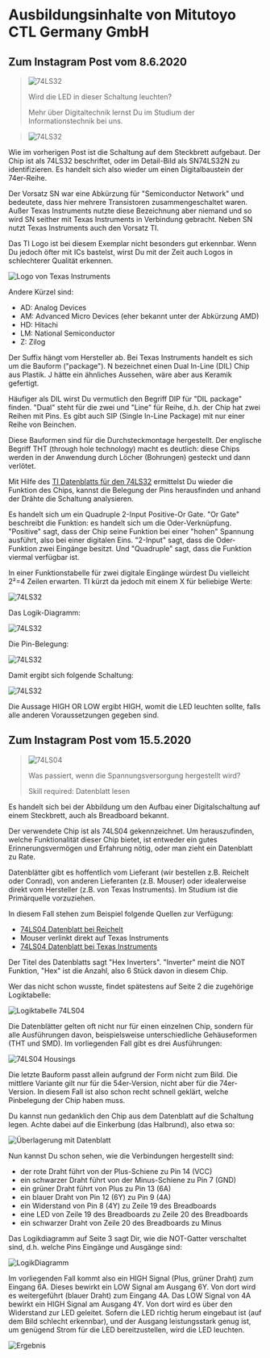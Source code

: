 # Ausbildungsinhalte von Mitutoyo CTL Germany GmbH

## Zum Instagram Post vom 8.6.2020

> ![74LS32](electronics/74ls32/74ls32.jpg)
> 
> Wird die LED in dieser Schaltung leuchten?
> 
> Mehr über Digitaltechnik lernst Du im Studium der Informationstechnik bei uns.



> ![74LS32](electronics/74ls32/74ls32-detail.jpg)

Wie im vorherigen Post ist die Schaltung auf dem Steckbrett aufgebaut. Der Chip ist als 74LS32 beschriftet, oder im Detail-Bild als SN74LS32N zu identifizieren. Es handelt sich also wieder um einen Digitalbaustein der 74er-Reihe.

Der Vorsatz SN war eine Abkürzung für "Semiconductor Network" und bedeutete, dass hier mehrere Transistoren zusammengeschaltet waren. Außer Texas Instruments nutzte diese Bezeichnung aber niemand und so wird SN seither mit Texas Instruments in Verbindung gebracht. Neben SN nutzt Texas Instruments auch den Vorsatz TI. 

Das TI Logo ist bei diesem Exemplar nicht besonders gut erkennbar. Wenn Du jedoch öfter mit ICs bastelst, wirst Du mit der Zeit auch Logos in schlechterer Qualität erkennen.

![Logo von Texas Instruments](electronics/74ls32/ti-logo.png)

Andere Kürzel sind:
* AD: Analog Devices
* AM: Advanced Micro Devices (eher bekannt unter der Abkürzung AMD)
* HD: Hitachi
* LM: National Semiconductor
* Z: Zilog

Der Suffix hängt vom Hersteller ab. Bei Texas Instruments handelt es sich um die Bauform ("package"). N bezeichnet einen Dual In-Line (DIL) Chip aus Plastik. J hätte ein ähnliches Aussehen, wäre aber aus Keramik gefertigt.

Häufiger als DIL wirst Du vermutlich den Begriff DIP für "DIL package" finden. "Dual" steht für die zwei und "Line" für Reihe, d.h. der Chip hat zwei Reihen mit Pins. Es gibt auch SIP (Single In-Line Package) mit nur einer Reihe von Beinchen.

Diese Bauformen sind für die Durchsteckmontage hergestellt. Der englische Begriff THT (through hole technology) macht es deutlich: diese Chips werden in der Anwendung durch Löcher (Bohrungen) gesteckt und dann verlötet.

Mit Hilfe des [TI Datenblatts für den 74LS32](http://www.ti.com/lit/ds/symlink/sn74ls32.pdf?HQS=TI-null-null-mousermode-df-pf-null-wwe&ts=1591626690153) ermittelst Du wieder die Funktion des Chips, kannst die Belegung der Pins herausfinden und anhand der Drähte die Schaltung analysieren.

Es handelt sich um ein Quadruple 2-Input Positive-Or Gate. "Or Gate" beschreibt die Funktion: es handelt sich um die Oder-Verknüpfung. "Positive" sagt, dass der Chip seine Funktion bei einer "hohen" Spannung ausführt, also bei einer digitalen Eins. "2-Input" sagt, dass die Oder-Funktion zwei Eingänge besitzt. Und "Quadruple" sagt, dass die Funktion viermal verfügbar ist. 

In einer Funktionstabelle für zwei digitale Eingänge würdest Du vielleicht 2²=4 Zeilen erwarten. TI kürzt da jedoch mit einem X für beliebige Werte:

![74LS32](electronics/74ls32/74ls32-function-table.png)

Das Logik-Diagramm:

![74LS32](electronics/74ls32/74ls32-logic-diagram.png)

Die Pin-Belegung:

![74LS32](electronics/74ls32/74ls32-pins.png)

Damit ergibt sich folgende Schaltung:

![74LS32](electronics/74ls32/74ls32-schematics.png)

Die Aussage HIGH OR LOW ergibt HIGH, womit die LED leuchten sollte, falls alle anderen Voraussetzungen gegeben sind.

## Zum Instagram Post vom 15.5.2020

> ![74LS04](electronics/74ls04/74LS04.jpg)
>
> Was passiert, wenn die Spannungsversorgung hergestellt wird?
>
> Skill required: Datenblatt lesen

Es handelt sich bei der Abbildung um den Aufbau einer Digitalschaltung auf einem Steckbrett, auch als Breadboard bekannt.

Der verwendete Chip ist als 74LS04 gekennzeichnet. Um herauszufinden, welche Funktionalität dieser Chip bietet, ist entweder ein gutes Erinnerungsvermögen und Erfahrung nötig, oder man zieht ein Datenblatt zu Rate.

Datenblätter gibt es hoffentlich vom Lieferant (wir bestellen z.B. Reichelt oder Conrad), von anderen Lieferanten (z.B. Mouser) oder idealerweise direkt vom Hersteller (z.B. von Texas Instruments). Im Studium ist die Primärquelle vorzuziehen.

In diesem Fall stehen zum Beispiel folgende Quellen zur Verfügung:

* [74LS04 Datenblatt bei Reichelt](https://cdn-reichelt.de/documents/datenblatt/A200/IX645506.pdf)
* Mouser verlinkt direkt auf Texas Instruments
* [74LS04 Datenblatt bei Texas Instruments](http://www.ti.com/lit/ds/symlink/sn74ls04.pdf?HQS=TI-null-null-mousermode-df-pf-null-wwe&ts=1589539758225)

Der Titel des Datenblatts sagt "Hex Inverters". "Inverter" meint die NOT Funktion, "Hex" ist die Anzahl, also 6 Stück davon in diesem Chip.

Wer das nicht schon wusste, findet spätestens auf Seite 2 die zugehörige Logiktabelle:

![Logiktabelle 74LS04](electronics/74ls04/74LS04-function-table.png)

Die Datenblätter gelten oft nicht nur für einen einzelnen Chip, sondern für alle Ausführungen davon, beispielsweise unterschiedliche Gehäuseformen (THT und SMD). Im vorliegenden Fall gibt es drei Ausführungen:

![74LS04 Housings](electronics/74ls04/74LS04-housings.png)

Die letzte Bauform passt allein aufgrund der Form nicht zum Bild. Die mittlere Variante gilt nur für die 54er-Version, nicht aber für die 74er-Version. In diesem Fall ist also schon recht schnell geklärt, welche Pinbelegung der Chip haben muss.

Du kannst nun gedanklich den Chip aus dem Datenblatt auf die Schaltung legen. Achte dabei auf die Einkerbung (das Halbrund), also etwa so:

![Überlagerung mit Datenblatt](electronics/74ls04/74LS04-explained.jpg)

Nun kannst Du schon sehen, wie die Verbindungen hergestellt sind:

* der rote Draht führt von der Plus-Schiene zu Pin 14 (VCC)
* ein schwarzer Draht führt von der Minus-Schiene zu Pin 7 (GND)
* ein grüner Draht führt von Plus zu Pin 13 (6A)
* ein blauer Draht von Pin 12 (6Y) zu Pin 9 (4A)
* ein Widerstand von Pin 8 (4Y) zu Zeile 19 des Breadboards
* eine LED von Zeile 19 des Breadboards zu Zeile 20 des Breadboards
* ein schwarzer Draht von Zeile 20 des Breadboards zu Minus

Das Logikdiagramm auf Seite 3 sagt Dir, wie die NOT-Gatter verschaltet sind, d.h. welche Pins Eingänge und Ausgänge sind:

![LogikDiagramm](electronics/74ls04/74LS04-logicdiagram.png)

Im vorliegenden Fall kommt also ein HIGH Signal (Plus, grüner Draht) zum Eingang 6A. 
Dieses bewirkt ein LOW Signal am Ausgang 6Y. Von dort wird es weitergeführt (blauer Draht) zum Eingang 4A.
Das LOW Signal von 4A bewirkt ein HIGH Signal am Ausgang 4Y. Von dort wird es über den Widerstand zur LED geleitet.
Sofern die LED richtig herum eingebaut ist (auf dem Bild schlecht erkennbar), und der Ausgang leistungsstark genug ist, um genügend Strom für die LED bereitzustellen, wird die LED leuchten.

![Ergebnis](electronics/74ls04/74LS04-solution.jpg)